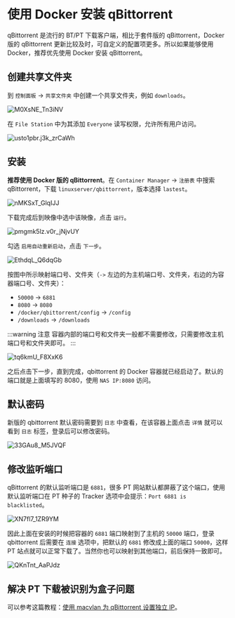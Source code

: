 # 使用 Docker 安装 qBittorrent

qBittorrent 是流行的 BT/PT 下载客户端，相比于套件版的 qBittorrent，Docker 版的 qBittorrent 更新比较及时，可自定义的配置项更多。所以如果能够使用 Docker，推荐优先使用 Docker 安装 qBittorrent。

## 创建共享文件夹

到 `控制面板` -> `共享文件夹` 中创建一个共享文件夹，例如 `downloads`。

![M0XsNE_Tn3iNV](https://img-1255332810.cos.ap-chengdu.myqcloud.com/M0XsNE_Tn3iNV.png)

在 `File Station` 中为其添加 `Everyone` 读写权限，允许所有用户访问。

![usto1pbr.j3k_zrCaWh](https://img-1255332810.cos.ap-chengdu.myqcloud.com/usto1pbr.j3k_zrCaWh.png)

## 安装

**推荐使用 Docker 版的 qBittorrent**。在 `Container Manager` -> `注册表` 中搜索 qBittorrent，下载 `linuxserver/qbittorrent`，版本选择 `lastest`。

![nMKSxT_GlqIJJ](https://img-1255332810.cos.ap-chengdu.myqcloud.com/nMKSxT_GlqIJJ.png)

下载完成后到映像中选中该映像，点击 `运行`。

![pmgmk5lz.v0r_jNjvUY](https://img-1255332810.cos.ap-chengdu.myqcloud.com/pmgmk5lz.v0r_jNjvUY.png)

勾选 `启用自动重新启动`，点击 `下一步`。

![EthdqL_Q6dqGb](https://img-1255332810.cos.ap-chengdu.myqcloud.com/EthdqL_Q6dqGb.png)

按图中所示映射端口号、文件夹（`->` 左边的为主机端口号、文件夹，右边的为容器端口号、文件夹）：
- `50000` -> `6881`
- `8080` -> `8080`
- `/docker/qbittorrent/config` -> `/config`
- `/downloads` -> `/downloads`

:::warning 注意
容器内部的端口号和文件夹一般都不需要修改，只需要修改主机端口号和文件夹即可。
:::

![tq6kmU_F8XxK6](https://img-1255332810.cos.ap-chengdu.myqcloud.com/tq6kmU_F8XxK6.png)

之后点击下一步，直到完成，qbittorrent 的 Docker 容器就已经启动了。默认的端口就是上面填写的 8080，使用 `NAS IP:8080` 访问。

## 默认密码

新版的 qbittorrent 默认密码需要到 `日志` 中查看，在该容器上面点击 `详情` 就可以看到 `日志` 标签，登录后可以修改密码。

![33GAu8_M5JVQF](https://img-1255332810.cos.ap-chengdu.myqcloud.com/33GAu8_M5JVQF.png)

## 修改监听端口

qBittorrent 的默认监听端口是 `6881`，很多 PT 网站默认都屏蔽了这个端口，使用默认监听端口在 PT 种子的 Tracker 选项中会提示：`Port 6881 is blacklisted`。

![XN7fl7_1ZR9YM](https://img-1255332810.cos.ap-chengdu.myqcloud.com/XN7fl7_1ZR9YM.png)

因此上面在安装的时候把容器的 `6881` 端口映射到了主机的 `50000` 端口，登录 qbittorrent 后需要在 `连接` 选项中，把默认的 `6881` 修改成上面的端口 `50000`，这样 PT 站点就可以正常下载了。当然你也可以映射到其他端口，前后保持一致即可。

![QKnTnt_AaPJdz](https://img-1255332810.cos.ap-chengdu.myqcloud.com/QKnTnt_AaPJdz.png)

## 解决 PT 下载被识别为盒子问题

可以参考这篇教程：[使用 macvlan 为 qBittorrent 设置独立 IP](/synology/macvlan.md)。
